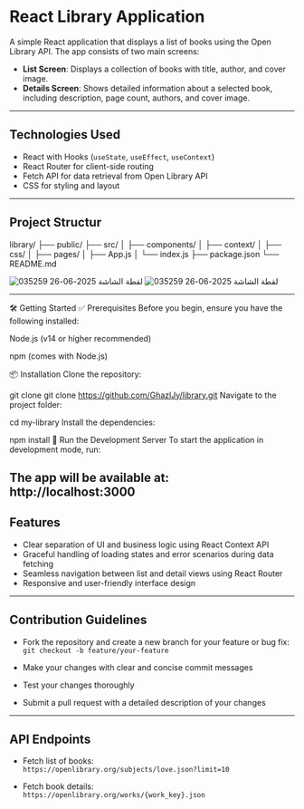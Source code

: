# React Library Application

A simple React application that displays a list of books using the Open Library API. The app consists of two main screens:

- **List Screen**: Displays a collection of books with title, author, and cover image.
- **Details Screen**: Shows detailed information about a selected book, including description, page count, authors, and cover image.

---

## Technologies Used

- React with Hooks (`useState`, `useEffect`, `useContext`)
- React Router for client-side routing
- Fetch API for data retrieval from Open Library API
- CSS for styling and layout

---






## Project Structur

library/
├── public/
├── src/
│   ├── components/
│   ├── context/
│   ├── css/
│   ├── pages/
│   ├── App.js
│   └── index.js
├── package.json
└── README.md



![لقطة الشاشة 2025-06-26 035259](https://github.com/user-attachments/assets/88d7e616-e73d-46ef-b2d3-c34072f27645)
![لقطة الشاشة 2025-06-26 035259](https://github.com/user-attachments/assets/88d7e616-e73d-46ef-b2d3-c34072f27645)





---

🛠️ Getting Started
✅ Prerequisites
Before you begin, ensure you have the following installed:

Node.js (v14 or higher recommended)

npm (comes with Node.js)

📦 Installation
Clone the repository:



git clone git clone https://github.com/GhazlJy/library.git
Navigate to the project folder:



cd my-library
Install the dependencies:



npm install
🚀 Run the Development Server
To start the application in development mode, run:



The app will be available at:
http://localhost:3000
---

## Features

- Clear separation of UI and business logic using React Context API
- Graceful handling of loading states and error scenarios during data fetching
- Seamless navigation between list and detail views using React Router
- Responsive and user-friendly interface design

---

## Contribution Guidelines

- Fork the repository and create a new branch for your feature or bug fix:  
`git checkout -b feature/your-feature`

- Make your changes with clear and concise commit messages
- Test your changes thoroughly
- Submit a pull request with a detailed description of your changes

---


## API Endpoints

- Fetch list of books:  
`https://openlibrary.org/subjects/love.json?limit=10`

- Fetch book details:  
`https://openlibrary.org/works/{work_key}.json`


